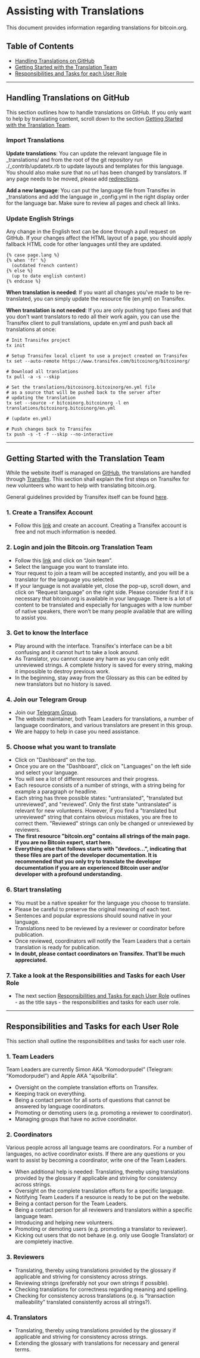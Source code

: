 # Assisting with Translations

This document provides information regarding translations for bitcoin.org.

## Table of Contents
* [Handling Translations on GitHub](#handling-translations-on-github)
* [Getting Started with the Translation Team](#getting-started-with-the-translation-team)
* [Responsibilities and Tasks for each User Role](#responsibilities-and-tasks-for-each-user-role)

___

## Handling Translations on GitHub

This section outlines how to handle translations on GitHub. If you only want to help by translating content, scroll down to the section [Getting Started with the Translation Team](#getting-started-with-the-translation-team).

### Import Translations

**Update translations**: You can update the relevant language file in
\_translations/ and from the root of the git repository run
./\_contrib/updatetx.rb to update layouts and templates for this language. You
should also make sure that no url has been changed by translators. If any page
needs to be moved, please add [redirections](https://github.com/bitcoin-dot-org/bitcoin.org/blob/master/docs/miscellaneous.md#redirections).

**Add a new language**: You can put the language file from Transifex in
\_translations and add the language in \_config.yml in the right display order
for the language bar. Make sure to review all pages and check all links.

### Update English Strings

Any change in the English text can be done through a pull request on GitHub. If
your changes affect the HTML layout of a page, you should apply fallback HTML
code for other languages until they are updated.

    {% case page.lang %}
    {% when 'fr' %}
      (outdated french content)
    {% else %}
      (up to date english content)
    {% endcase %}

**When translation is needed**: If you want all changes you've made to be
re-translated, you can simply update the resource file (en.yml) on Transifex.

**When translation is not needed**: If you are only pushing typo fixes and that
you don't want translators to redo all their work again, you can use the
Transifex client to pull translations, update en.yml and push back all
translations at once:


    # Init Transifex project
    tx init
    
    # Setup Transifex local client to use a project created on Transifex
    tx set --auto-remote https://www.transifex.com/bitcoinorg/bitcoinorg/
    
    # Download all translations
    tx pull -a -s --skip
    
    # Set the translations/bitcoinorg.bitcoinorg/en.yml file
    # as a source that will be pushed back to the server after
    # updating the translation
    tx set --source -r bitcoinorg.bitcoinorg -l en translations/bitcoinorg.bitcoinorg/en.yml
    
    # (update en.yml)
    
    # Push changes back to Transifex
    tx push -s -t -f --skip --no-interactive
    
___

## Getting Started with the Translation Team

While the website itself is managed on [GitHub](https://github.com/bitcoin-dot-org/bitcoin.org/), the translations are handled through [Transifex](https://www.transifex.com/bitcoinorg/bitcoinorg/).
This section shall explain the first steps on Transifex for new volunteers who want to help with translating bitcoin.org.

General guidelines provided by Transifex itself can be found [here](https://docs.transifex.com/getting-started/translators).

### 1. Create a Transifex Account
* Follow this [link](https://www.transifex.com/signup/) and create an account. Creating a Transifex account is free and not much information is needed.

### 2. Login and join the Bitcoin.org Translation Team

* Follow this [link](https://www.transifex.com/bitcoinorg/bitcoinorg/) and click on “Join team”.
* Select the language you want to translate into.
* Your request to join a team will be accepted instantly, and you will be a translator for the language you selected.
* If your language is not available yet, close the pop-up, scroll down, and click on “Request language” on the right side. Please consider first if it is necessary that bitcoin.org is available in your language. There is a lot of content to be translated and especially for languages with a low number of native speakers, there won’t be many people available that are willing to assist you.

### 3.	Get to know the Interface
* Play around with the interface. Transifex's interface can be a bit confusing and it cannot hurt to take a look around.
* As Translator, you cannot cause any harm as you can only edit unreviewed strings. A complete history is saved for every string, making it impossible to destroy previous work.
* In the beginning, stay away from the Glossary as this can be edited by new translators but no history is saved.

### 4.	Join our Telegram Group
* Join our [Telegram Group](https://t.me/joinchat/Bgh47RC1BZb2YE6u8iznOg).
* The website maintainer, both Team Leaders for translations, a number of language coordinators, and various translators are present in this group.
* We are happy to help in case you need assistance.

### 5.	Choose what you want to translate
* Click on "Dashboard" on the top.
* Once you are on the "Dashboard", click on "Languages" on the left side and select your language.
* You will see a lot of different resources and their progress.
* Each resource consists of a number of strings, with a string being for example a paragraph or headline.
* Each string has three possible states: "untranslated", "translated but unreviewed", and "reviewed". Only the first state "untranslated" is relevant for new volunteers. However, if you find a "translated but unreviewed" string that contains obvious mistakes, you are free to correct them. "Reviewed" strings can only be changed or unreviewed by reviewers.
* **The first resource "bitcoin.org" contains all strings of the main page. If you are no Bitcoin expert, start here.**
* **Everything else that follows starts with "devdocs...", indicating that these files are part of the developer documentation. It is recommended that you only try to translate the developer documentation if you are an experienced Bitcoin user and/or developer with a profound understanding.**

### 6.	Start translating
* You must be a native speaker for the language you choose to translate.
* Please be careful to preserve the original meaning of each text.
* Sentences and popular expressions should sound native in your language.
* Translations need to be reviewed by a reviewer or coordinator before
  publication.
* Once reviewed, coordinators will notify the Team Leaders that a certain translation is ready for publication.
* **In doubt, please contact coordinators on Transifex. That'll be much
  appreciated.**
  
### 7.	Take a look at the Responsibilities and Tasks for each User Role
* The next section [Responsibilities and Tasks for each User Role](#responsibilities-and-tasks-for-each-user-role) outlines - as the title says - the responsibilities and tasks for each user role.

___

## Responsibilities and Tasks for each User Role

This section shall outline the responsibilities and tasks for each user role.

### 1. Team Leaders
Team Leaders are currently Simon AKA “Komodorpudel” (Telegram: “Komodorpudel”) and Apple AKA “ajsolbrilla”.

* Oversight on the complete translation efforts on Transifex.
* Keeping track on everything.
* Being a contact person for all sorts of questions that cannot be answered by language coordinators.
* Promoting or demoting users (e.g. promoting a reviewer to coordinator).
* Managing groups that have no active coordinator.

### 2.	Coordinators
Various people across all language teams are coordinators. For a number of languages, no active coordinator exists. If there are any questions or you want to assist by becoming a coordinator, write one of the Team Leaders.
* When additional help is needed: Translating, thereby using translations provided by the glossary if applicable and striving for consistency across strings.
* Oversight on the complete translation efforts for a specific language.
* Notifying Team Leaders if a resource is ready to be put on the website.
* Being a contact person for the Team Leaders.
* Being a contact person for all reviewers and translators within a specific language team.
* Introducing and helping new volunteers.
* Promoting or demoting users (e.g. promoting a translator to reviewer).
* Kicking out users that do not behave (e.g. only use Google Translator) or are completely inactive.

### 3. Reviewers
* Translating, thereby using translations provided by the glossary if applicable and striving for consistency across strings.
* Reviewing strings (preferably not your own strings if possible).
* Checking translations for correctness regarding meaning and spelling.
* Checking for consistency across translations (e.g. is “transaction malleability” translated consistently across all strings?).

### 4. Translators
* Translating, thereby using translations provided by the glossary if applicable and striving for consistency across strings.
* Extending the glossary with translations for necessary and general terms.
